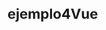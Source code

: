 # ejemplo4Vue
<script setup>
import { ref } from 'vue'

let inputPutin = ref('')
let onixan = ref(0)
let totalTurnos = ref(0)
let codigos1 = ref([
  [],
  [],[]
])

function addCode(onixan) {
  codigos1.value[onixan].push(inputPutin.value)
  getTotalTurnos()
}

function getTotalTurnos() {
 
  totalTurnos.value = codigos1.value.reduce((total, modulo) => total + modulo.length, 0)

  
}

</script>

<template>
  <div class="max-w-xl container">
    <div class="text-center text-xl font-bold">SISTEMA DE TURNOS</div>

    <div class="flex justify-between mt-8 mx-auto">
      <div>
        <div class="bg-blue-400 p-2 rounded-md text-white w-40 text-center mb-1">MODULO 1</div>
        <div class="bg-gray-300 rounded-md p-2">
          <div v-for="(obj, index) in codigos1[0]" :key="index">
            {{ obj }}
          </div>
        </div>
      </div>

      <div>
        <div class="bg-green-500 p-2 rounded-md text-white w-40 text-center">MODULO 2</div>
        <div class="bg-gray-300 rounded-md p-2 mt-1">
          <div v-for="(obj, index) in codigos1[1]" :key="index">{{ obj }}</div>
        </div>
      </div>
  
    <div>
      <div class="bg-orange-500 p-2 rounded-md text-white w-40 text-center">MODULO 3</div>
      <div class="bg-gray-300 rounded-md p-2 mt-1">
        <div v-for="(obj, index) in codigos1[2]" :key="index">
          {{ obj }}
        </div>
      </div>
    </div>
    </div>
  </div>

  <div class="bg-gray-300 rounded-lg max-w-xl mt-2 flex justify-between p-4">
    <div><h1 class="text-xl font-bold">{{ totalTurnos }} turnos</h1></div>
    <div>
      <input
        v-model="inputPutin"
        class="w-28 rounded-md h-7 p-2"
        type="text"
        placeholder="CODIGO"
      />
    </div>

    <div>

      <div> <input v-model="onixan" class="rounded-md w-32 h-6 p-1" type="number" placeholder="Ingresa modulo"></div>

    </div>
    <div @click="addCode(onixan)" @dblclick="totalTurnos()" class="bg-violet-600 text-white rounded-md w-32 h-10 p-2 text-center">
      Agregar turno
    </div>
  </div>
</template>
